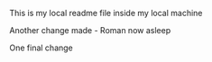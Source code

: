 This is my local readme file inside my local machine

Another change made - Roman now asleep

One final change